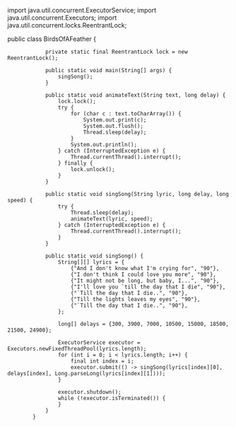 import java.util.concurrent.ExecutorService;
import java.util.concurrent.Executors;
import java.util.concurrent.locks.ReentrantLock;
            
public class BirdsOfAFeather {
            
                private static final ReentrantLock lock = new ReentrantLock();
            
                public static void main(String[] args) {
                    singSong();
                }
            
                public static void animateText(String text, long delay) {
                    lock.lock();
                    try {
                        for (char c : text.toCharArray()) {
                            System.out.print(c);
                            System.out.flush();
                            Thread.sleep(delay);
                        }
                        System.out.println();
                    } catch (InterruptedException e) {
                        Thread.currentThread().interrupt();
                    } finally {
                        lock.unlock();
                    }
                }
            
                public static void singSong(String lyric, long delay, long speed) {
                    try {
                        Thread.sleep(delay);
                        animateText(lyric, speed);
                    } catch (InterruptedException e) {
                        Thread.currentThread().interrupt();
                    }
                }
            
                public static void singSong() {
                    String[][] lyrics = {
                        {"And I don't know what I'm crying for", "90"},
                        {"I don't think I could love you more", "90"},
                        {"It might not be long, but baby, I...", "90"},
                        {"I'll love you `till the day that I die", "90"},
                        {"`Till the day that I die..", "90"},
                        {"Till the lights leaves my eyes", "90"},
                        {"`Till the day that I die..", "90"},
                    };
                    
                    long[] delays = {300, 3900, 7000, 10500, 15000, 18500, 21500, 24900};
            
                    ExecutorService executor = Executors.newFixedThreadPool(lyrics.length);
                    for (int i = 0; i < lyrics.length; i++) {
                        final int index = i;
                        executor.submit(() -> singSong(lyrics[index][0], delays[index], Long.parseLong(lyrics[index][1])));
                    }
            
                    executor.shutdown();
                    while (!executor.isTerminated()) {
                    }
                }
            }
            
